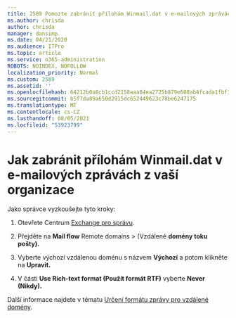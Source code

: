 ```yaml
---
title: 2589 Pomozte zabránit přílohám Winmail.dat v e-mailových zprávách z vaší organizace
ms.author: chrisda
author: chrisda
manager: dansimp
ms.date: 04/21/2020
ms.audience: ITPro
ms.topic: article
ms.service: o365-administration
ROBOTS: NOINDEX, NOFOLLOW
localization_priority: Normal
ms.custom: 2589
ms.assetid: ''
ms.openlocfilehash: 64212b0a8cb1ccd2158aaa84ea2725b879e608ab4fcada1fbf1032e896be12c2
ms.sourcegitcommit: b5f7da89a650d2915dc652449623c78be6247175
ms.translationtype: MT
ms.contentlocale: cs-CZ
ms.lasthandoff: 08/05/2021
ms.locfileid: "53923799"
---
```

# <a name="help-prevent-winmaildat-attachments-in-email-messages-from-your-organization"></a>Jak zabránit přílohám Winmail.dat v e-mailových zprávách z vaší organizace

Jako správce vyzkoušejte tyto kroky:

1. Otevřete Centrum [Exchange pro správu](https://outlook.office365.com/ecp/).

2. Přejděte na **Mail flow** Remote domains  >  (Vzdálené **domény toku pošty).**

3. Vyberte výchozí vzdálenou doménu s názvem **Výchozí** a potom klikněte na **Upravit.**

4. V části **Use Rich-text format (Použít formát RTF)** vyberte **Never (Nikdy).**

Další informace najdete v tématu [Určení formátu zprávy pro vzdálené domény](https://docs.microsoft.com/Exchange/mail-flow-best-practices/remote-domains/remote-domains#specifying-message-format).
